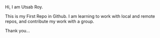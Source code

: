 Hi, I am Utsab Roy.

This is my First Repo in Github.
I am learning to work with local and remote repos, and contribute my work with a group.

Thank you...
